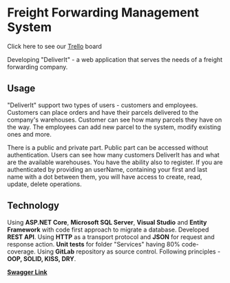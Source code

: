 # Freight Forwarding Management System

Click here to see our [Trello](https://trello.com/b/RK13PeeI/deliverit) board

Developing "DeliverIt" - a web application that serves the needs of a freight forwarding company.

## **Usage**

"DeliverIt" support two types of users - customers and employees. Customers can place orders and have their parcels delivered to the company's warehouses.
Customer can see how many parcels they have on the way.
The employees can add new parcel to the system, modify existing ones and more.

There is a public and private part.
Public part can be accessed without authentication.
Users can see how many customers DeliverIt has and what are the available warehouses. 
You have the ability also to register. 
If you are authenticated by providing an userName, containing your first and last name with a dot between them, you will have access to create, read, update, delete operations.

## **Technology**
Using **ASP.NET Core**, **Microsoft SQL Server**, **Visual Studio** and **Entity Framework** with code first approach to migrate a database. Developed **REST API**. Using **HTTP** as a transport protocol and **JSON** for request and response action. **Unit tests** for folder "Services" having 80% code-coverage. Using **GitLab** repository as source control. Following principles - **OOP, SOLID, KISS, DRY**.

**[Swagger Link](http://localhost:5000/swagger/)**
